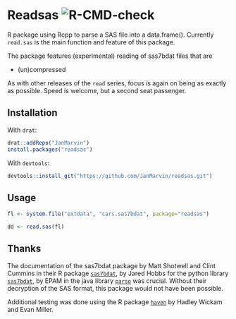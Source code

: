 # Readsas ![R-CMD-check](https://github.com/JanMarvin/readspss/workflows/R-CMD-check/badge.svg)

R package using Rcpp to parse a SAS file into a data.frame(). Currently 
`read.sas` is the main function and feature of this package.

The package features (experimental) reading of sas7bdat files that are

* (un)compressed

As with other releases of the `read` series, focus is again on being as 
exactly as possible. Speed is welcome, but a second seat passenger.

## Installation

With `drat`:
```R
drat::addRepo("JanMarvin")
install.packages("readsas")
```

With `devtools`:
```R
devtools::install_git("https://github.com/JanMarvin/readsas.git")
```


## Usage
```R
fl <- system.file("extdata", "cars.sas7bdat", package="readsas")

dd <- read.sas(fl)
```


## Thanks

The documentation of the sas7bdat package by Matt Shotwell and Clint Cummins in
their R package [`sas7bdat`](https://github.com/BioStatMatt/sas7bdat), by 
Jared Hobbs for the python library 
[`sas7bdat`](https://bitbucket.org/jaredhobbs/sas7bdat/src/master/), by EPAM in 
the java library [`parso`](https://github.com/epam/parso) was crucial.
Without their decryption of the SAS format, this package would not have been
possible.

Additional testing was done using the R package 
[`haven`](https://github.com/tidyverse/haven) by Hadley Wickam and Evan Miller.
